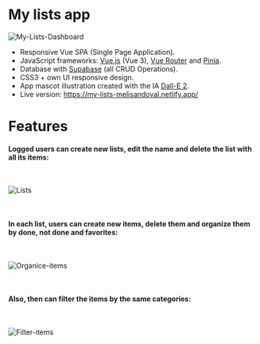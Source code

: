 # My lists app

![My-Lists-Dashboard](https://user-images.githubusercontent.com/94930294/216600520-d5769095-945d-4f49-9da1-44814029c02c.gif)

- Responsive Vue SPA (Single Page Application).
- JavaScript frameworks: [Vue.js](https://vuejs.org/) (Vue 3), [Vue Router](https://router.vuejs.org/) and [Pinia](https://pinia.vuejs.org/).
- Database with [Supabase](https://supabase.com/) (all CRUD Operations). 
- CSS3 + own UI responsive design.
- App mascot illustration created with the IA [Dall-E 2](https://openai.com/product/dall-e-2). 
- Live version: https://my-lists-melisandoval.netlify.app/ 


# Features

#### Logged users can create new lists, edit the name and delete the list with all its items:

<br/>

![Lists](https://user-images.githubusercontent.com/94930294/222296858-2a47e41f-0954-4d95-9aa2-18cf30c7b2fa.gif)

<br/>

#### In each list, users can create new items, delete them and organize them by done, not done and favorites: 

<br/>

![Organice-items](https://user-images.githubusercontent.com/94930294/222296979-d1fe497f-5893-43f4-8be8-7318d50758fb.gif)

<br/>

#### Also, then can filter the items by the same categories:

<br/>

![Filter-items](https://user-images.githubusercontent.com/94930294/222297041-52031939-734f-40a9-bfc2-6d64bbf85c70.gif)
